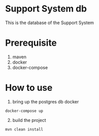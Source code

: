 # Support System db
This is the database of the Support System 

# Prerequisite
1. maven
2. docker
3. docker-compose

# How to use
1. bring up the postgres db docker
```
docker-compose up
```

2. build the project
```
mvn clean install
```
